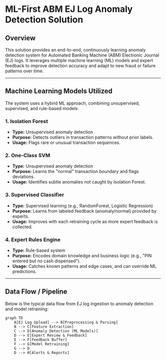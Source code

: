 # ML-First ABM EJ Log Anomaly Detection Solution

## Overview

This solution provides an end-to-end, continuously learning anomaly detection system for Automated Banking Machine (ABM) Electronic Journal (EJ) logs. It leverages multiple machine learning (ML) models and expert feedback to improve detection accuracy and adapt to new fraud or failure patterns over time.

---

## Machine Learning Models Utilized

The system uses a hybrid ML approach, combining unsupervised, supervised, and rule-based models:

### 1. **Isolation Forest**
- **Type:** Unsupervised anomaly detection
- **Purpose:** Detects outliers in transaction patterns without prior labels.
- **Usage:** Flags rare or unusual transaction sequences.

### 2. **One-Class SVM**
- **Type:** Unsupervised anomaly detection
- **Purpose:** Learns the "normal" transaction boundary and flags deviations.
- **Usage:** Identifies subtle anomalies not caught by Isolation Forest.

### 3. **Supervised Classifier**
- **Type:** Supervised learning (e.g., RandomForest, Logistic Regression)
- **Purpose:** Learns from labeled feedback (anomaly/normal) provided by experts.
- **Usage:** Improves with each retraining cycle as more expert feedback is collected.

### 4. **Expert Rules Engine**
- **Type:** Rule-based system
- **Purpose:** Encodes domain knowledge and business logic (e.g., "PIN entered but no cash dispensed").
- **Usage:** Catches known patterns and edge cases, and can override ML predictions.

---

## Data Flow / Pipeline

Below is the typical data flow from EJ log ingestion to anomaly detection and model retraining:

```mermaid
graph TD
    A[EJ Log Upload] --> B[Preprocessing & Parsing]
    B --> C[Feature Extraction]
    C --> D[Anomaly Detection (ML Models)]
    D --> E[Expert Review & Feedback]
    E --> F[Feedback Buffer]
    F --> G[Model Retraining]
    G --> D
    D --> H[Alerts & Reports]